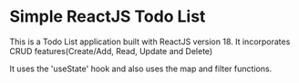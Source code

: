# Simple ReactJS Todo List

This is a Todo List application built with ReactJS version 18. It incorporates CRUD features(Create/Add, Read, Update and Delete)

It uses the 'useState' hook and also uses the map and filter functions. 

